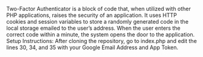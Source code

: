 Two-Factor Authenticator is a block of code that, when utilized with other PHP applications, raises the security of an application. It uses HTTP cookies and session variables to store a randomly generated code in the local storage emailed to the user’s address. When the user enters the correct code within a minute, the system opens the door to the application.
Setup Instructions: After cloning the repository, go to index.php and edit the lines 30, 34, and 35 with your Google Email Address and App Token.